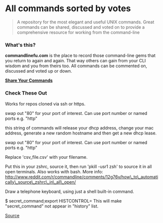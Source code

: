 # All commands sorted by votes

> A repository for the most elegant and useful UNIX commands.  Great commands can be shared, discussed and voted on to provide a comprehensive resource for working from the command-line

### What's this?

**commandlinefu.com** is the place to record those command-line gems that you return to again and again. That way others can gain from your CLI wisdom and you from theirs too. All commands can be commented on, discussed and voted up or down.

[**Share Your Commands**](https://www.commandlinefu.com/commands/edit)

### Check These Out

Works for repos cloned via ssh or https.

swap out "80" for your port of interest. Can use port number or named ports e.g. "http"

this string of commands will release your dhcp address, change your mac address, generate a new random hostname and then get a new dhcp lease.

swap out "80" for your port of interest. Can use port number or named ports e.g. "http"

Replace 'csv\_file.csv' with your filename.

Put this in your zshrc, source it, then run 'pkill -usr1 zsh' to source it in all open terminals. Also works with bash. More info: http://www.reddit.com/r/commandline/comments/12g76v/how\_to\_automatically\_source\_zshrc\_in\_all\_open/

Draw a telephone keyboard, using just a shell built-in command.

$ secret\_command;export HISTCONTROL= This will make "secret\_command" not appear in "history" list.


[Source](https://www.commandlinefu.com/commands/browse/sort-by-votes)
